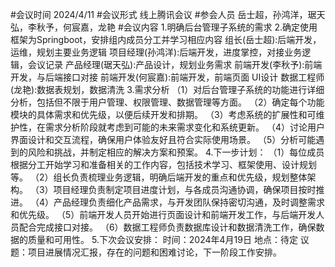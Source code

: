 #会议时间
2024/4/11
#会议形式
线上腾讯会议
#参会人员
岳士超，孙鸿洋，琚天弘，李秋予，何宸嘉，龙艳
#会议内容
1.明确后台管理子系统的需求
2.确定使用框架为Springboot，安排组内成员分工并学习相应内容
组长(岳士超):后端开发，运维，规划主要业务逻辑
项目经理(孙鸿洋):后端开发，进度掌控，对接业务逻辑，会议记录
产品经理(琚天弘):产品设计，规划业务需求
前端开发(李秋予):前端开发，与后端接口对接
前端开发(何宸嘉):前端开发，前端页面 UI设计
数据工程师(龙艳):数据表规划，数据清洗
3.需求分析
（1）对后台管理子系统的功能进行详细分析，包括但不限于用户管理、权限管理、数据管理等方面。
（2）确定每个功能模块的具体需求和优先级，以便后续开发和排期。
（3）考虑系统的扩展性和可维护性，在需求分析阶段就考虑到可能的未来需求变化和系统更新。
（4）讨论用户界面设计和交互流程，确保用户体验友好且符合实际使用场景。
（5）分析可能遇到的风险和挑战，并制定相应的解决方案和预案。
4.下一步计划：
（1）每位成员根据分工开始学习和准备相关的工作内容，包括技术学习、框架使用、设计规划等。
（2）组长负责梳理业务逻辑，明确后端开发的重点和优先级，规划整体架构。
（3）项目经理负责制定项目进度计划，与各成员沟通协调，确保项目按时推进。
（4）产品经理负责细化产品需求，与开发团队保持密切沟通，及时调整需求和优先级。
（5）前端开发人员开始进行页面设计和前端开发工作，与后端开发人员配合完成接口对接。
（6）数据工程师负责数据库设计和数据清洗工作，确保数据的质量和可用性。
5.下次会议安排：
时间：2024年4月19日
地点：待定
议题：项目进展情况汇报，存在的问题和困难讨论，下一阶段工作安排。






